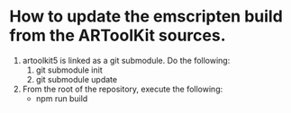 How to update the emscripten build from the ARToolKit sources.
==============================================================

1. artoolkit5 is linked as a git submodule. Do the following:
	1. git submodule init
	2. git submodule update
2. From the root of the repository, execute the following:
	* npm run build

